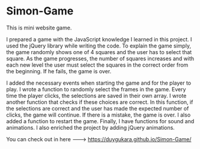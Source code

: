 # Simon-Game
This is mini website game.

I prepared a game with the JavaScript knowledge I learned in this project. I used the jQuery library while writing the code. To explain the game simply, the game randomly shows one of 4 squares and the user has to select that square. As the game progresses, the number of squares increases and with each new level the user must select the squares in the correct order from the beginning. If he fails, the game is over.

I added the necessary events when starting the game and for the player to play. I wrote a function to randomly select the frames in the game. Every time the player clicks, the selections are saved in their own array. I wrote another function that checks if these choices are correct. In this function, if the selections are correct and the user has made the expected number of clicks, the game will continue. If there is a mistake, the game is over. I also added a function to restart the game. Finally, I have functions for sound and animations. I also enriched the project by adding jQuery animations.

You can check out in here --->  https://duygukara.github.io/Simon-Game/
